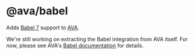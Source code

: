 # @ava/babel

Adds [Babel 7](https://babeljs.io) support to [AVA](https://avajs.dev).

We're still working on extracting the Babel integration from AVA itself. For now, please see AVA's [Babel documentation](https://github.com/avajs/ava/blob/master/docs/recipes/babel.md) for details.
